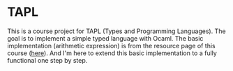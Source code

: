 # TAPL

This is a course project for TAPL (Types and Programming Languages). The goal is to implement a simple typed language with Ocaml. The basic implementation (arithmetic expression) is from the resource page of this course ([here](http://www.cis.upenn.edu/~bcpierce/tapl/checkers/arith.tar.gz)). And I'm here to extend this basic implementation to a fully functional one step by step.